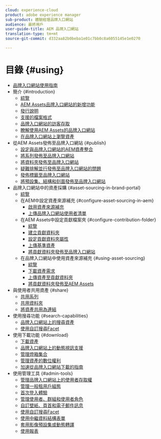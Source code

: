 ```yaml
---
cloud: experience-cloud
product: adobe experience manager
sub-product: 體驗經理品牌入口網站
audience: 最終用戶
user-guide-title: AEM 品牌入口網站
translation-type: tm+mt
source-git-commit: d332aa82b0beba1e01c7bb0c8a6055145e1e0270

---
```



# 目錄 {#using}

+ [品牌入口網站使用指南](using/home.md)
+ 簡介 {#introduction}
   + [綜覽](using/brand-portal.md)
   + [AEM Assets品牌入口網站的新增功能](using/whats-new.md)
   + [發行說明](using/brand-portal-release-notes.md)
   + [支援的檔案格式](using/brand-portal-supported-formats.md)
   + [品牌入口網站的訪客存取](using/guest-access.md)
   + [瞭解使用AEM Assets的品牌入口網站](https://helpx.adobe.com/experience-manager/kt/assets/using/brand-portal-article-understand.html)
   + [在品牌入口網站上瀏覽資產](using/browse-assets-brand-portal.md)
+ 從AEM Assets發佈至品牌入口網站 {#publish}
   + [設定與品牌入口網站的AEM資產整合](https://helpx.adobe.com/experience-manager/6-5/assets/using/brand-portal-configuring-integration.html)
   + [將系列發佈至品牌入口網站](https://helpx.adobe.com/experience-manager/6-5/assets/using/brand-portal-publish-collection.html)
   + [將資料夾發佈至品牌入口網站](https://helpx.adobe.com/experience-manager/6-5/assets/using/brand-portal-publish-folder.html)
   + [疑難排解並行發佈至品牌入口網站的問題](using/troubleshoot-parallel-publishing.md)
   + [發佈標籤至品牌入口網站](using/brand-portal-publish-tags.md)
   + [將預設集、結構和刻面發佈至品牌入口網站](using/publish-schema-search-facets-presets.md)
+ 品牌入口網站中的資產採購 {#asset-sourcing-in-brand-portal}
   + [綜覽](using/brand-portal-asset-sourcing.md)
   + 在AEM中設定資產來源補充 {#configure-asset-sourcing-in-aem}
      + [啟用資產來源補充](using/brand-portal-enable-asset-sourcing.md)
      + [上傳品牌入口網站使用者清單](using/brand-portal-upload-user-list.md)
   + 在AEM Assets中設定貢獻檔案夾 {#configure-contribution-folder}
      + [綜覽](using/brand-portal-contribution-folder.md)
      + [建立貢獻資料夾](using/brand-portal-create-contribution-folder.md)
      + [設定貢獻資料夾屬性](using/brand-portal-configure-contribution-folder-properties.md)
      + [上傳基準資產](using/brand-portal-upload-baseline-assets.md)
      + [將貢獻資料夾發佈至品牌入口網站](using/brand-portal-publish-contribution-folder-to-brand-portal.md)
   + 在品牌入口網站中使用資產來源補充 {#using-asset-sourcing}
      + [綜覽](using/brand-portal-overiew-using-asset-sourcing.md)
      + [下載資產需求](using/brand-portal-download-asset-requirements.md)
      + [上傳資產至貢獻資料夾](using/brand-portal-upload-assets-to-contribution-folder.md)
      + [將貢獻資料夾發佈至AEM Assets](using/brand-portal-publish-contribution-folder-to-aem-assets.md)
+ 與使用者共用資產 {#share}
   + [共用系列](using/brand-portal-share-collection.md)
   + [共用資料夾](using/brand-portal-sharing-folders.md)
   + [將資產共用為連結](using/brand-portal-link-share.md)
+ 使用搜尋功能 {#search-capabilities}
   + [品牌入口網站上的搜尋資產](using/brand-portal-searching.md)
   + [使用自訂搜尋Facet](using/brand-portal-search-facets.md)
+ 使用下載功能 {#download}
   + [下載資產](using/brand-portal-download-users.md)
   + [品牌入口網站上的動態視訊支援](using/dynamic-video-brand-portal.md)
   + [管理燈箱集合](using/brand-portal-light-box.md)
   + [管理資產的數位權利](using/manage-digital-rights-of-assets.md)
   + [加速從品牌入口網站下載的指南](using/accelerated-download.md)
+ 使用管理工具 {#admin-tools}
   + [管理品牌入口網站上的使用者存取權](using/access-configurations-brand-portal.md)
   + [管理一般租用戶組態](using/brand-portal-general-configuration.md)
   + [首次登入體驗](using/brand-portal-onboarding.md)
   + [管理使用者、群組和使用者角色](using/brand-portal-adding-users.md)
   + [自訂壁紙、頁首和電子郵件訊息](using/brand-portal-branding.md)
   + [使用自訂搜尋Facet](using/brand-portal-search-facets.md)
   + [使用中繼資料結構表單](using/brand-portal-metadata-schemas.md)
   + [套用影像預設集或動態轉譯](using/brand-portal-image-presets.md)
   + [使用報表](using/brand-portal-reports.md)

